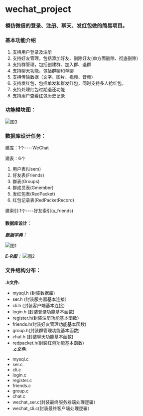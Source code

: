 # wechat_project
### 模仿微信的登录、注册、聊天、发红包做的简易项目。
### 基本功能介绍
1. 支持用户登录及注册
2. 支持好友管理，包括添加好友、删除好友(单方面删除、彻底删除）
3. 支持群管理，包括创建群、加入群、退群
4. 支持聊天功能，包括群聊和单聊
5. 支持传输数据（文字、图片、视频、音频）
6. 支持发红包，包括单发和群发红包，同时支持多人抢红包。
7. 支持处理红包过期退还功能
8. 支持用户查看红包历史记录

### 功能模块图：
![图3](https://github.com/zy943453722/wechat_project/功能模块.png)
### 数据库设计任务：

建库：1个----WeChat

建表：6个
1. 用户表(Users)
2. 好友表(Friends)
3. 群表(Groups)
4. 群成员表(Gmember)
5. 发红包表(RedPacket)
6. 红包记录表(RedPacketRecord)

建索引:1个----好友索引(u_friends)

#### 数据库设计：

***数据字典：***

![图1](https://github.com/zy943453722/wechat_project/数据字典.png)

***E-R图：***
![图2](https://github.com/zy943453722/wechat_project/E-R.png)
### 文件结构分布：
**.h文件:<br>**
* mysql.h (封装数据库)
* ser.h   (封装服务器基本连接）
* cli.h   (封装客户端基本连接)
* login.h  (封装登录功能基本函数)
* register.h(封装注册功能基本函数）
* friends.h(封装好友管理功能基本函数)
* group.h(封装群管理功能基本函数)
* chat.h (封装聊天功能基本函数)
* redpacket.h(封装红包功能基本函数)
***<br>.c文件:<br>***
- mysql.c
- ser.c
- cli.c
- login.c
- register.c
- friends.c
- group.c
- chat.c
- wechat_ser.c(封装最终服务器端处理逻辑）
- wechat_cli.c(封装最终客户端处理逻辑）
